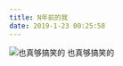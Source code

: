 ```yaml
---
title: N年前的我
date: 2019-1-23 00:25:58
---
```


![也真够搞笑的](https://blog-staryu-cn.oss-cn-shanghai.aliyuncs.com/IMG_0880.JPG)
也真够搞笑的


